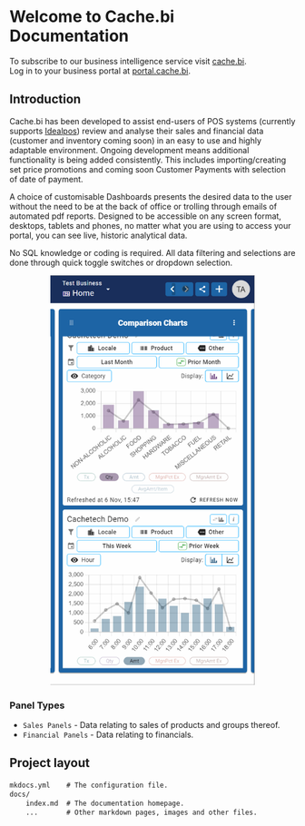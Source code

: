 # Welcome to Cache.bi Documentation

To subscribe to our business intelligence service visit <a href="https://cache.bi" target="_blank">cache.bi</a>.  
Log in to your business portal at <a href="https://portal.cache.bi" target="_blank">portal.cache.bi</a>.

## Introduction

Cache.bi has been developed to assist end-users of POS systems (currently supports 
<a href="https://www.idealpos.com.au/" target="_blank">Idealpos</a>) review and analyse their sales 
and financial data (customer and inventory coming soon) in an easy to use and highly adaptable environment.
Ongoing development means additional functionality is being added consistently. This includes importing/creating
set price promotions and coming soon Customer Payments with selection of date of payment.

A choice of customisable Dashboards presents the desired data to the user without the need to be at the back of
office or trolling through emails of automated pdf reports. Designed to be accessible on any screen format, 
desktops, tablets and phones, no matter what you are using to access your portal, you can see live, historic 
analytical data.

No SQL knowledge or coding is required. All data filtering and selections are done through quick toggle switches 
or dropdown selection.
<div style="text-align:center">
<img src="https://github.com/cachebi/docs.cache.bi/blob/gh-pages/images/intro.gif?raw=true" width="360" height="722" alt="Example Dashboard">
</div>

### Panel Types

* `Sales Panels` - Data relating to sales of products and groups thereof.
* `Financial Panels` - Data relating to financials.

## Project layout

    mkdocs.yml    # The configuration file.
    docs/
        index.md  # The documentation homepage.
        ...       # Other markdown pages, images and other files.
